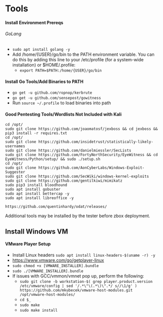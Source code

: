 # Tools

#### Install Environment Prereqs
###### GoLang
   * `sudo apt install golang -y`
   * Add /home/{USER}/go/bin to the PATH environment variable. You can do this by adding this line to your /etc/profile (for a system-wide installation) or $HOME/.profile:
       * `export PATH=$PATH:/home/{USER}/go/bin`
#### Install Go Tools/Add Binaries to PATH
   * `go get -u github.com/ropnop/kerbrute`
   * `go get -u github.com/sensepost/gowitness`
   * Run `source ~/.profile` to load binaries into path
#### Good Pentesting Tools/Wordlists Not Included with Kali
```
cd /opt/
sudo git clone https://github.com/joaomatosf/jexboss && cd jexboss && pip3 install -r requires.txt
cd /opt/
sudo git clone https://github.com/insidetrust/statistically-likely-usernames
sudo git clone https://github.com/danielmiessler/SecLists
sudo git clone https://github.com/FortyNorthSecurity/EyeWitness && cd EyeWitness/Python/setup/ && sudo ./setup.sh
cd /opt/
sudo git clone https://github.com/AonCyberLabs/Windows-Exploit-Suggester
sudo git clone https://github.com/SecWiki/windows-kernel-exploits
sudo git clone https://github.com/gentilkiwi/mimikatz
sudo pip3 install bloodhound
sudo apt install gobuster
sudo apt install bettercap -y
sudo apt install libreoffice -y

https://github.com/quentinhardy/odat/releases/
```
Additional tools may be installed by the tester before zbox deployment.

## Install Windows VM
#### VMware Player Setup
* Install Linux headers `sudo apt install linux-headers-$(uname -r) -y`
* https://www.vmware.com/go/getplayer-linux
* `sudo chmod +x [VMWARE_INSTALLER].bundle`
* `sudo ./[VMWARE_INSTALLER].bundle`
* If issues with GCC/vmmon/vmnet pop up, perform the following:
   * `sudo git clone -b workstation-$( grep player.product.version /etc/vmware/config | sed '/.*\"\(.*\)\".*/ s//\1/g' ) https://github.com/mkubecek/vmware-host-modules.git /opt/vmware-host-modules/`
   * `cd $_`
   * `sudo make`
   * `sudo make install`
